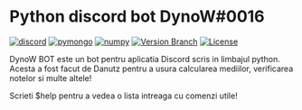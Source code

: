 # Python discord bot DynoW#0016

[![discord](https://img.shields.io/badge/discord-v2.2.3-blue)](https://pypi.org/project/discord/)
[![pymongo](https://img.shields.io/badge/pymongo-v4.3.3-green)](https://pypi.org/project/pymongo/)
[![numpy](https://img.shields.io/badge/numpy-v1.24.3-yellow)](https://pypi.org/project/numpy/)
[![Version Branch](https://img.shields.io/badge/branch-development-9cf)](https://github.com/DynoW/DynoW-bot)
[![License](https://img.shields.io/badge/license-MIT-%23373737)](LICENSE)

DynoW BOT este un bot pentru aplicatia Discord scris in limbajul python.
Acesta a fost facut de Danutz pentru a usura calcularea mediilor, verificarea notelor si multe altele!

Scrieti $help pentru a vedea o lista intreaga cu comenzi utile!
